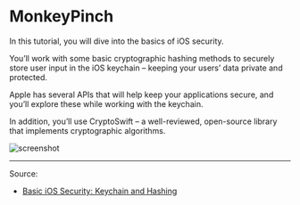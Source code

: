 # MonkeyPinch

In this tutorial, you will dive into the basics of iOS security. 

You’ll work with some basic cryptographic hashing methods to securely store user input in the iOS keychain – keeping your users’ data private and protected.

Apple has several APIs that will help keep your applications secure, and you’ll explore these while working with the keychain. 

In addition, you’ll use CryptoSwift – a well-reviewed, open-source library that implements cryptographic algorithms.

![screenshot](https://koenig-media.raywenderlich.com/uploads/2018/02/004-friend-images.png)

---

Source:

- [Basic iOS Security: Keychain and Hashing](https://www.raywenderlich.com/185370/basic-ios-security-keychain-hashing)
